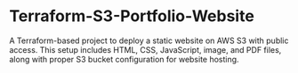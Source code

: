 # Terraform-S3-Portfolio-Website
A Terraform-based project to deploy a static website on AWS S3 with public access. This setup includes HTML, CSS, JavaScript, image, and PDF files, along with proper S3 bucket configuration for website hosting.
